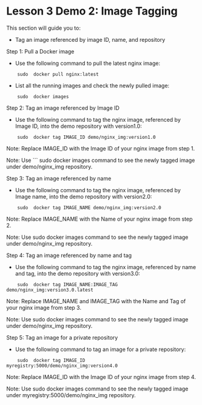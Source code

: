 # Lesson 3 Demo 2: Image Tagging

This section will guide you to: 
- Tag an image referenced by image ID, name, and repository

Step 1: Pull a Docker image
- Use the following command to pull the latest nginx image:

```
    sudo  docker pull nginx:latest
```
    

 
- List all the running images and check the newly pulled image:

```
    sudo  docker images
 ```
    

 

Step 2: Tag an image referenced by Image ID
- Use the following command to tag the nginx image, referenced by Image ID, into the demo repository with version1.0:

```
    sudo  docker tag IMAGE_ID demo/nginx_img:version1.0
 ```
    

Note: Replace IMAGE_ID with the Image ID of your nginx image from step 1.
 
Note: Use ```
    sudo  docker images command to see the newly tagged image under demo/nginx_img repository.

Step 3: Tag an image referenced by name
- Use the following command to tag the nginx image, referenced by Image name, into the demo repository with version2.0:
```
    sudo  docker tag IMAGE_NAME demo/nginx_img:version2.0
 ```
    

Note: Replace IMAGE_NAME with the Name of your nginx image from step 2.
 
Note: Use 
    sudo  docker images command to see the newly tagged image under demo/nginx_img repository.

Step 4: Tag an image referenced by name and tag
- Use the following command to tag the nginx image, referenced by name and tag, into the demo repository with version3.0:
```
    sudo  docker tag IMAGE_NAME:IMAGE_TAG demo/nginx_img:version3.0.latest
```
    
Note: Replace IMAGE_NAME and IMAGE_TAG with the Name and Tag of your nginx image from step 3.
 
Note: Use 
    sudo  docker images command to see the newly tagged image under demo/nginx_img repository.

Step 5: Tag an image for a private repository
- Use the following command to tag an image for a private repository:
```
    sudo  docker tag IMAGE_ID myregistry:5000/demo/nginx_img:version4.0
```
    
Note: Replace IMAGE_ID with the Image ID of your nginx image from step 4.
 
Note: Use 
    sudo  docker images command to see the newly tagged image under myregistry:5000/demo/nginx_img repository.
